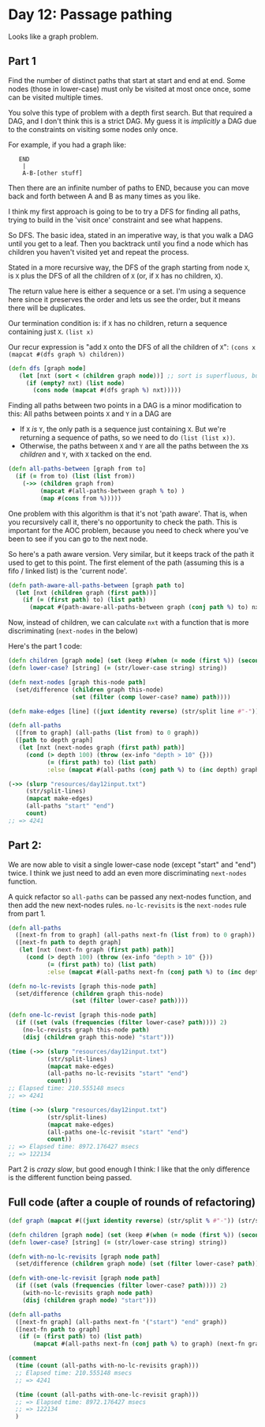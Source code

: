 # Day 12: Passage pathing

Looks like a graph problem.

## Part 1

Find the number of distinct paths that start at start and end at end. Some nodes (those in lower-case) must only be visited at most once once, some can be visited multiple times.

You solve this type of problem with a depth first search. But that required a DAG, and I don't think this is a strict DAG. My guess it is _implicitly_ a DAG due to the constraints on visiting some nodes only once.

For example, if you had a graph like:

```
   END
    |
    A-B-[other stuff]
```

Then there are an infinite number of paths to END, because you can move back and forth between A and B as many times as you like.

I think my first approach is going to be to try a DFS for finding all paths, trying to build in the 'visit once' constraint and see what happens.

So DFS. The basic idea, stated in an imperative way, is that you walk a DAG until you get to a leaf. Then you backtrack until you find a node which has children you haven't visited yet and repeat the process.

Stated in a more recursive way, the DFS of the graph starting from node `X`, is `X` plus the DFS of all the children of `X` (or, if `X` has no children, `X`).

The return value here is either a sequence or a set. I'm using a sequence here since it preserves the order and lets us see the order, but it means there will be duplicates.

Our termination condition is: if `X` has no children, return a sequence containing just `X`. `(list x)`

Our recur expression is "add `X` onto the DFS of all the children of `X`": `(cons x (mapcat #(dfs graph %) children))`

```clojure
(defn dfs [graph node]
   (let [nxt (sort < (children graph node))] ;; sort is superfluous, but makes examples simpler
     (if (empty? nxt) (list node)
       (cons node (mapcat #(dfs graph %) nxt)))))
```

Finding all paths between two points in a DAG is a minor modification to this: All paths between points `X` and `Y` in a DAG are 

* If `X` _is_ `Y`, the only path is a sequence just containing `X`. But we're returning a sequence of paths, so we need to do `(list (list x))`.
* Otherwise, the paths between `X` and `Y` are all the paths between the `X`s _children_ and `Y`, with `X` tacked on the end.

```clojure
(defn all-paths-between [graph from to]
  (if (= from to) (list (list from))
    (->> (children graph from)
         (mapcat #(all-paths-between graph % to) )
         (map #(cons from %)))))
```

One problem with this algorithm is that it's not 'path aware'. That is, when you recursively call it, there's no opportunity to check the path. This is important for the AOC problem, because you need to check where you've been to see if you can go to the next node.

So here's a path aware version. Very similar, but it keeps track of the path it used to get to this point. The first element of the path (assuming this is a fifo / linked list) is the 'current node'.

```clojure
(defn path-aware-all-paths-between [graph path to]
  (let [nxt (children graph (first path))]
    (if (= (first path) to) (list path)
      (mapcat #(path-aware-all-paths-between graph (conj path %) to) nxt))))
```

Now, instead of children, we can calculate `nxt` with a function that is more discriminating (`next-nodes` in the below)

Here's the part 1 code:

```clojure
(defn children [graph node] (set (keep #(when (= node (first %)) (second %)) graph)))
(defn lower-case? [string] (= (str/lower-case string) string))

(defn next-nodes [graph this-node path]
  (set/difference (children graph this-node)
                  (set (filter (comp lower-case? name) path))))

(defn make-edges [line] ((juxt identity reverse) (str/split line #"-")))

(defn all-paths
  ([from to graph] (all-paths (list from) to 0 graph))
  ([path to depth graph]
   (let [nxt (next-nodes graph (first path) path)]
     (cond (> depth 100) (throw (ex-info "depth > 10" {}))
           (= (first path) to) (list path)
           :else (mapcat #(all-paths (conj path %) to (inc depth) graph) nxt)))))

(->> (slurp "resources/day12input.txt")
     (str/split-lines)
     (mapcat make-edges)
     (all-paths "start" "end")
     count)
;; => 4241
```

## Part 2:

We are now able to visit a single lower-case node (except "start" and "end") twice. I think we just need to add an even more discriminating `next-nodes` function.

A quick refactor so `all-paths` can be passed any next-nodes function, and then add the new next-nodes rules. `no-lc-revisits` is the `next-nodes` rule from part 1.

```clojure
(defn all-paths
  ([next-fn from to graph] (all-paths next-fn (list from) to 0 graph))
  ([next-fn path to depth graph]
   (let [nxt (next-fn graph (first path) path)]
     (cond (> depth 100) (throw (ex-info "depth > 10" {}))
           (= (first path) to) (list path)
           :else (mapcat #(all-paths next-fn (conj path %) to (inc depth) graph) nxt)))))

(defn no-lc-revists [graph this-node path]
  (set/difference (children graph this-node)
                  (set (filter lower-case? path))))

(defn one-lc-revist [graph this-node path]
  (if ((set (vals (frequencies (filter lower-case? path)))) 2)
    (no-lc-revists graph this-node path)
    (disj (children graph this-node) "start")))

(time (->> (slurp "resources/day12input.txt")
           (str/split-lines)
           (mapcat make-edges)
           (all-paths no-lc-revisits "start" "end")
           count))
;; Elapsed time: 210.555148 msecs
;; => 4241

(time (->> (slurp "resources/day12input.txt")
           (str/split-lines)
           (mapcat make-edges)
           (all-paths one-lc-revisit "start" "end")
           count))
;; => Elapsed time: 8972.176427 msecs
;; => 122134
```

Part 2 is _crazy slow_, but good enough I think: I like that the only difference is the different function being passed.

## Full code (after a couple of rounds of refactoring)

```clojure
(def graph (mapcat #((juxt identity reverse) (str/split % #"-")) (str/split-lines (slurp "resources/day12input.txt"))))

(defn children [graph node] (set (keep #(when (= node (first %)) (second %)) graph)))
(defn lower-case? [string] (= (str/lower-case string) string))

(defn with-no-lc-revisits [graph node path]
  (set/difference (children graph node) (set (filter lower-case? path))))

(defn with-one-lc-revisit [graph node path]
  (if ((set (vals (frequencies (filter lower-case? path)))) 2)
    (with-no-lc-revisits graph node path)
    (disj (children graph node) "start")))

(defn all-paths 
  ([next-fn graph] (all-paths next-fn '("start") "end" graph))
  ([next-fn path to graph]
   (if (= (first path) to) (list path)
       (mapcat #(all-paths next-fn (conj path %) to graph) (next-fn graph (first path) path)))))

(comment
  (time (count (all-paths with-no-lc-revisits graph)))
  ;; Elapsed time: 210.555148 msecs
  ;; => 4241

  (time (count (all-paths with-one-lc-revisit graph)))
  ;; => Elapsed time: 8972.176427 msecs
  ;; => 122134
  )
```
